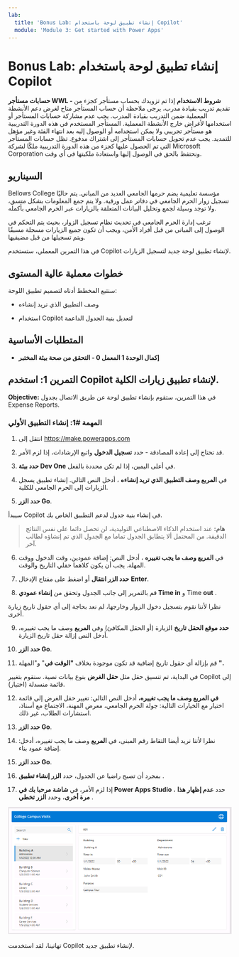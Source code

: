 ```yaml
---
lab:
  title: 'Bonus Lab: إنشاء تطبيق لوحة باستخدام Copilot'
  module: 'Module 3: Get started with Power Apps'
---
```


# Bonus Lab: إنشاء تطبيق لوحة باستخدام Copilot

**حسابات مستأجر WWL - شروط الاستخدام** إذا تم تزويدك بحساب مستأجر كجزء من تقديم تدريب بقيادة مدرب، يرجى ملاحظة أن حساب المستأجر متاح لغرض دعم الأنشطة المعملية ضمن التدريب بقيادة المدرب. يجب عدم مشاركة حسابات المستأجر أو استخدامها لأغراض خارج الأنشطة المعملية. المستأجر المستخدم في هذه الدورة التدريبية هو مستأجر تجريبي ولا يمكن استخدامه أو الوصول إليه بعد انتهاء الفئة وغير مؤهل للتمديد. يجب عدم تحويل حسابات المستأجر إلى اشتراك مدفوع. تظل حسابات المستأجر التي تم الحصول عليها كجزء من هذه الدورة التدريبية ملكًا لشركة Microsoft Corporation ونحتفظ بالحق في الوصول إليها واستعادة ملكيتها في أي وقت. 

## السيناريو

Bellows College مؤسسة تعليمية يضم حرمها الجامعي العديد من المباني. يتم حاليًا تسجيل زوار الحرم الجامعي في دفاتر عمل ورقية. ولا يتم جمع المعلومات بشكل متسق، ولا توجد وسيلة لجمع وتحليل البيانات المتعلقة بالزيارات عبر الحرم الجامعي بأكمله.

ترغب إدارة الحرم الجامعي في تحديث نظام تسجيل الزوار، بحيث يتم التحكم في الوصول إلى المباني من قبل أفراد الأمن، ويجب أن تكون جميع الزيارات مسجلة مسبقًا ويتم تسجيلها من قبل مضيفيها.

في هذا التمرين المعملي، ستستخدم Copilot لإنشاء تطبيق لوحة جديد لتسجيل الزيارات. 

## خطوات معملية عالية المستوى

سنتبع المخطط أدناه لتصميم تطبيق اللوحة:

- وصف التطبيق الذي تريد إنشاءه

- استخدام Copilot لتعديل بنية الجدول الداعمة

 ## المتطلبات الأساسية

- **إكمال الوحدة 1 المعمل 0 - التحقق من صحة بيئة المختبر**

## التمرين 1: استخدم Copilot لإنشاء تطبيق زيارات الكلية.

**Objective:** في هذا التمرين، ستقوم بإنشاء تطبيق لوحة عن طريق الاتصال بجدول Expense Reports.

### المهمة \#1: إنشاء التطبيق الأولي

1. انتقل إلى https://make.powerapps.com

2. قد تحتاج إلى إعادة المصادقة - حدد **تسجيل الدخول** واتبع الإرشادات، إذا لزم الأمر.

3. **حدد بيئة Dev One** في أعلى اليمين، إذا لم تكن محددة بالفعل.

4. في **المربع وصف التطبيق الذي تريد إنشاءه** ، أدخل النص التالي. إنشاء تطبيق يسجل الزيارات إلى الحرم الجامعي للكلية. 

5. **حدد الزر Go**.

سيبدأ Copilot في إنشاء بنية جدول لدعم التطبيق الخاص بك. 

> **هام:** عند استخدام الذكاء الاصطناعي التوليدية، لن تحصل دائما على نفس النتائج الدقيقة. من المحتمل ألا يتطابق الجدول تماما مع الجدول الذي تم إنشاؤه لطالب آخر. 

6. في **المربع وصف ما يجب تغييره** ، أدخل النص: إضافة عمودين، وقت الدخول ووقت المهلة. يجب أن يكون كلاهما حقلي التاريخ والوقت.  

7. **حدد الزر انتقال** أو اضغط على مفتاح الإدخال **Enter**. 

8. قم بالتمرير إلى جانب الجدول وتحقق من **إنشاء عمودي Time in** و Time **out** . 

نظرا لأننا نقوم بتسجيل دخول الزوار وخارجها، لم نعد بحاجة إلى أي حقول تاريخ زيارة أخرى. 

9. **حدد موقع الحقل تاريخ** الزيارة (أو الحقل المكافئ) وفي **المربع** وصف ما يجب تغييره، أدخل النص إزالة حقل تاريخ الزيارة. 

10. **حدد الزر Go**. 

11. قم بإزالة أي حقول تاريخ إضافية قد تكون موجودة بخلاف **"الوقت في**" و"المهلة **".** 

في البداية، تم تنسيق حقل مثل **حقل الغرض** بنوع بيانات نصية. سنقوم بتغيير Copilot إلى قائمة منسدلة (اختيار). 

12. **في المربع وصف ما يجب تغييره،** أدخل النص التالي: تغيير حقل الغرض إلى قائمة اختيار مع الخيارات التالية: جولة الحرم الجامعي، معرض المهنة، الاجتماع مع أستاذ، استشارات الطلاب، غير ذلك. 

13. **حدد الزر Go**. 

14. نظرا لأننا نريد أيضا التقاط رقم المبنى، في **المربع** وصف ما يجب تغييره، أدخل: إضافة عمود بناء. 

15. **حدد الزر Go**. 

16. بمجرد أن تصبح راضيا عن الجدول، حدد **الزر إنشاء تطبيق** . 

17. إذا لزم الأمر، في **شاشة مرحبا بك في Power Apps Studio** ، حدد **عدم إظهار هذا مرة أخرى**، وحدد **الزر تخطي** . 

![لقطة شاشة للتطبيق الذي تم إنشاؤه للتو](media/bonus-lab-copilot-01.png)

تهانينا، لقد استخدمت Copilot لإنشاء تطبيق جديد. 
